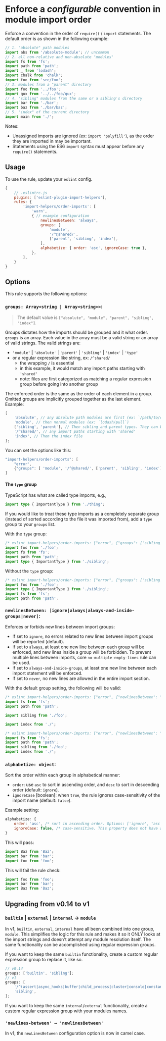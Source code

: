 # Enforce a _configurable_ convention in module import order

Enforce a convention in the order of `require()` / `import` statements. The default order is as shown in the following example:

```js
// 1. "absolute" path modules
import abs from '/absolute-module'; // uncommon
// 2. all non-relative and non-absolute "modules"
import fs from 'fs';
import path from 'path';
import _ from 'lodash';
import chalk from 'chalk';
import foo from 'src/foo';
// 3. modules from a "parent" directory
import foo from '../foo';
import qux from '../../foo/qux';
// 4. "sibling" modules from the same or a sibling's directory
import bar from './bar';
import baz from './bar/baz';
// 5. "index" of the current directory
import main from './';
```

Notes:

-   Unassigned imports are ignored (ex: `import 'polyfill'`), as the order they are imported in may be important.
-   Statements using the ES6 `import` syntax must appear before any `require()` statements.

## Usage

To use the rule, update your `eslint` config.

```js
{
    // .eslintrc.js
    plugins: ['eslint-plugin-import-helpers'],
    rules: {
        'import-helpers/order-imports': [
            'warn',
            { // example configuration
                newlinesBetween: 'always',
                groups: [
                    'module',
                    '/^@shared/',
                    ['parent', 'sibling', 'index'],
                ],
                alphabetize: { order: 'asc', ignoreCase: true },
            },
        ],
    }
}
```

## Options

This rule supports the following options:

### `groups: Array<string | Array<string>>`:

> The default value is `["absolute", "module", "parent", "sibling", "index"]`.

Groups dictates how the imports should be grouped and it what order. `groups` is an array. Each value in the array must be a valid string or an array of valid strings. The valid strings are:

-   `'module'` | `'absolute'` | `'parent'` | `'sibling'` | `'index'` | `'type'`
-   or a regular expression like string, ex: `/^shared/`
    -   the wrapping `/` is essential
    -   in this example, it would match any import paths starting with `'shared'`
    -   note: files are first categorized as matching a regular expression group before going into another group

The enforced order is the same as the order of each element in a group. Omitted groups are implicitly grouped together as the last element. Example:

```js
[
	'absolute', // any absolute path modules are first (ex: `/path/to/code.ts`)
	'module', // then normal modules (ex: `lodash/pull`)
	['sibling', 'parent'], // Then sibling and parent types. They can be mingled together
	'/^shared/', // any import paths starting with 'shared'
	'index', // Then the index file
];
```

You can set the options like this:

```js
"import-helpers/order-imports": [
    "error",
    {"groups": [ 'module', '/^@shared/', ['parent', 'sibling', 'index'] ]}
]
```

#### The `type` group

TypeScript has what are called type imports, e.g.,

```ts
import type { ImportantType } from './thing';
```

If you would like to treat these type imports as a completely separate group (instead of sorted according to the file it was imported from), add a `type` group to your `groups` list.

With the `type` group:

```ts
/* eslint import-helpers/order-imports: ["error", {"groups": ['sibling', 'module', 'type']}] */
import foo from './foo';
import fs from 'fs';
import path from 'path';
import type { ImportantType } from './sibling';
```

Without the `type` group:

```ts
/* eslint import-helpers/order-imports: ["error", {"groups": ['sibling', 'module']}] */
import foo from './foo';
import type { ImportantType } from './sibling';
import fs from 'fs';
import path from 'path';
```

### `newlinesBetween: [ignore|always|always-and-inside-groups|never]`:

Enforces or forbids new lines between import groups:

-   If set to `ignore`, no errors related to new lines between import groups will be reported (default).
-   If set to `always`, at least one new line between each group will be enforced, and new lines inside a group will be forbidden. To prevent multiple lines between imports, core `no-multiple-empty-lines` rule can be used.
-   If set to `always-and-inside-groups`, at least one new line between each import statement will be enforced.
-   If set to `never`, no new lines are allowed in the entire import section.

With the default group setting, the following will be valid:

```js
/* eslint import-helpers/order-imports: ["error", {"newlinesBetween": "always"}] */
import fs from 'fs';
import path from 'path';

import sibling from './foo';

import index from './';
```

```js
/* eslint import-helpers/order-imports: ["error", {"newlinesBetween": "never"}] */
import fs from 'fs';
import path from 'path';
import sibling from './foo';
import index from './';
```

### `alphabetize: object`:

Sort the order within each group in alphabetical manner:

-   `order`: use `asc` to sort in ascending order, and `desc` to sort in descending order (default: `ignore`).
-   `ignoreCase` [boolean]: when `true`, the rule ignores case-sensitivity of the import name (default: `false`).

Example setting:

```js
alphabetize: {
    order: 'asc', /* sort in ascending order. Options: ['ignore', 'asc', 'desc'] */
    ignoreCase: false, /* case-sensitive. This property does not have any effect if 'order' is set to 'ignore' */
}
```

This will pass:

```js
import Baz from 'Baz';
import bar from 'bar';
import foo from 'foo';
```

This will fail the rule check:

```js
import foo from 'foo';
import bar from 'bar';
import Baz from 'Baz';
```

## Upgrading from v0.14 to v1

### `builtin` | `external` | `internal` → `module`

In v1, `builtin`, `external`, `internal` have all been combined into one group, `module`. This simplifies the logic for this rule and makes it so it ONLY looks at the import strings and doesn't attempt any module resolution itself. The same functionality can be accomplished using regular expression groups.

If you want to keep the same `builtin` functionality, create a custom regular expression group to replace it, like so.

```javascript
// v0.14
groups: ['builtin', 'sibling'];
// v1
groups: [
	'/^(assert|async_hooks|buffer|child_process|cluster|console|constants|crypto|dgram|dns|domain|events|fs|http|http2|https|inspector|module|net|os|path|perf_hooks|process|punycode|querystring|readline|repl|stream|string_decoder|timers|tls|trace_events|tty|url|util|v8|vm|zli)/',
	'sibling',
];
```

If you want to keep the same `internal`/`external` functionality, create a custom regular expression group with your modules names.

### `'newlines-between' → 'newlinesBetween'`

In v1, the `newLinesBetween` configuration option is now in camel case.
